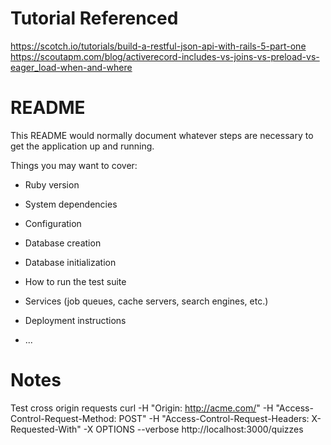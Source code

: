 # Tutorial Referenced

https://scotch.io/tutorials/build-a-restful-json-api-with-rails-5-part-one
https://scoutapm.com/blog/activerecord-includes-vs-joins-vs-preload-vs-eager_load-when-and-where

# README

This README would normally document whatever steps are necessary to get the
application up and running.

Things you may want to cover:

- Ruby version

- System dependencies

- Configuration

- Database creation

- Database initialization

- How to run the test suite

- Services (job queues, cache servers, search engines, etc.)

- Deployment instructions

- ...

# Notes

Test cross origin requests
curl -H "Origin: http://acme.com/" -H "Access-Control-Request-Method: POST" -H "Access-Control-Request-Headers: X-Requested-With" -X OPTIONS --verbose http://localhost:3000/quizzes
